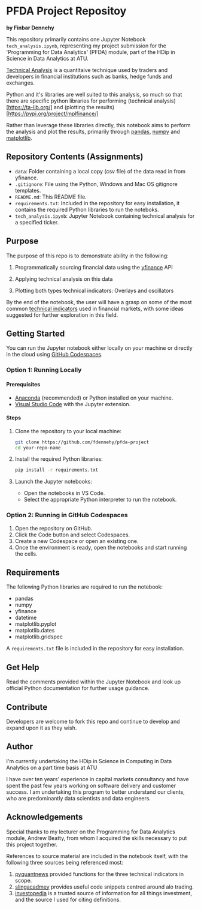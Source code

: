 # PFDA Project Repositoy #

**by Finbar Dennehy**

This repository primarily contains one Jupyter Notebook `tech_analysis.ipynb`, representing my project submission for the 'Programming for Data Analytics' (PFDA) module, part of the HDip in Science in Data Analytics at ATU. 

[Technical Analysis](https://www.investopedia.com/terms/t/technicalanalysis.asp) is a quantitaive technique used by traders and developers in financial institutions such as banks, hedge funds and exchanges. 

Python and it's libraries are well suited to this analysis, so much so that there are specific python libraries for performing (technical analysis)[https://ta-lib.org/] and (plotting the results)[https://pypi.org/project/mplfinance/]

Rather than leverage these libraries directly, this notebook aims to perform the analysis and plot the results, primarily through [pandas](https://pandas.pydata.org/), [numpy](https://numpy.org/) and [matplotlib](https://matplotlib.org/).

## Repository Contents (Assignments) ##

- `data`: Folder containing a local copy (csv file) of the data read in from yfinance.
- `.gitignore`: File using the Python, Windows and Mac OS gitignore templates.
- `README.md`: This README file.
- `requirements.txt`: Included in the repository for easy installation, it contains the required Python libraries to run the noteboks.
- `tech_analysis.ipynb`: Jupyter Notebook containing technical analysis for a specified ticker. 

## Purpose

The purpose of this repo is to demonstrate ability in the following:

1. Programmatically sourcing financial data using the [yfinance](https://pypi.org/project/yfinance/) API

2. Applying technical analysis on this data

3. Plotting both types technical indicators: Overlays and oscillators

By the end of the notebook, the user will have a grasp on some of the most common [technical indicators](https://www.investopedia.com/terms/t/technicalindicator.asp) used in financial markets, with some ideas suggested for further exploration in this field.

## Getting Started

You can run the Jupyter notebook either locally on your machine or directly in the cloud using [GitHub Codespaces](https://github.com/features/codespaces).

### Option 1: Running Locally

#### Prerequisites

- [Anaconda](https://www.anaconda.com/products/distribution) (recommended) or Python installed on your machine.
- [Visual Studio Code](https://code.visualstudio.com/) with the Jupyter extension.

#### Steps

1. Clone the repository to your local machine:
   ```bash
   git clone https://github.com/fdennehy/pfda-project
   cd your-repo-name
   ```

2. Install the required Python libraries:
   ```bash
   pip install -r requirements.txt
   ```

3. Launch the Jupyter notebooks:
   - Open the notebooks in VS Code.
   - Select the appropriate Python interpreter to run the notebook.

### Option 2: Running in GitHub Codespaces

1. Open the repository on GitHub.
2. Click the Code button and select Codespaces.
3. Create a new Codespace or open an existing one.
4. Once the environment is ready, open the notebooks and start running the cells.

## Requirements

The following Python libraries are required to run the notebook:

- pandas
- numpy
- yfinance
- datetime
- matplotlib.pyplot
- matplotlib.dates
- matplotlib.gridspec

A `requirements.txt` file is included in the repository for easy installation.

## Get Help

Read the comments provided within the Jupyter Notebook and look up official Python documentation for further usage guidance.

## Contribute

Developers are welcome to fork this repo and continue to develop and expand upon it as they wish.

## Author

I'm currently undertaking the HDip in Science in Computing in Data Analytics on a part time basis at ATU

I have over ten years' experience in capital markets consultancy and have spent the past few years working on software delivery and customer success. I am undertaking this program to better understand our clients, who are predominantly data scientists and data engineers.

## Acknowledgements

Special thanks to my lecturer on the Programming for Data Analytics module, Andrew Beatty, from whom I acquired the skills necessary to put this project together.

References to source material are included in the notebook itself, with the following three sources being referenced most:
1. [pyquantnews](https://www.pyquantnews.com/free-python-resources/implementing-technical-indicators-in-python-for-trading) provided functions for the three technical indicators in scope.
2. [slingacadmey](https://www.slingacademy.com/article/introduction-to-yfinance-fetching-historical-stock-data-in-python/) provides useful code snippets centred around alo trading.
3. [investopedia](https://www.investopedia.com/terms/t/technicalanalysis.asp) is a trusted source of information for all things investment, and the source I used for citing definitions. 